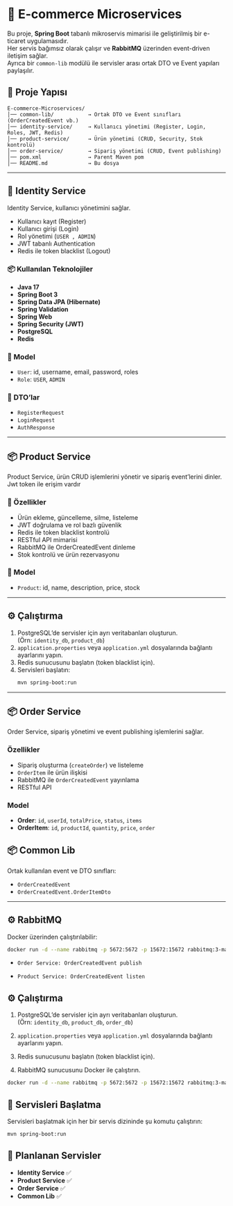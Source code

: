 # 🛒 E-commerce Microservices

Bu proje, **Spring Boot** tabanlı mikroservis mimarisi ile geliştirilmiş bir e-ticaret uygulamasıdır.  
Her servis bağımsız olarak çalışır ve **RabbitMQ** üzerinden event-driven iletişim sağlar.  
Ayrıca bir `common-lib` modülü ile servisler arası ortak DTO ve Event yapıları paylaşılır.

## 📂 Proje Yapısı

```plaintext
E-commerce-Microservices/
│── common-lib/           → Ortak DTO ve Event sınıfları (OrderCreatedEvent vb.)
│── identity-service/     → Kullanıcı yönetimi (Register, Login, Roles, JWT, Redis)
│── product-service/      → Ürün yönetimi (CRUD, Security, Stok kontrolü)
│── order-service/        → Sipariş yönetimi (CRUD, Event publishing)
│── pom.xml               → Parent Maven pom
│── README.md             → Bu dosya
```

---

## 🔑 Identity Service

Identity Service, kullanıcı yönetimini sağlar.
- Kullanıcı kayıt (Register)
- Kullanıcı girişi (Login)
- Rol yönetimi (`USER , ADMIN`)
- JWT tabanlı Authentication
- Redis ile token blacklist (Logout)

### 📦 Kullanılan Teknolojiler
- **Java 17**
- **Spring Boot 3**
- **Spring Data JPA (Hibernate)**
- **Spring Validation**
- **Spring Web**
- **Spring Security (JWT)**
- **PostgreSQL**
- **Redis**


### 📌 Model
- `User`: id, username, email, password, roles
- `Role`: `USER`, `ADMIN`

### 📌 DTO’lar
- `RegisterRequest`
- `LoginRequest`
- `AuthResponse`
---

## 📦 Product Service

Product Service, ürün CRUD işlemlerini yönetir ve sipariş event’lerini dinler. Jwt token ile erişim vardır

### 📌 Özellikler
- Ürün ekleme, güncelleme, silme, listeleme
- JWT doğrulama ve rol bazlı güvenlik
- Redis ile token blacklist kontrolü
- RESTful API mimarisi
- RabbitMQ ile OrderCreatedEvent dinleme
- Stok kontrolü ve ürün rezervasyonu

### 📌 Model
- `Product`: id, name, description, price, stock

---

## ⚙️ Çalıştırma

1. PostgreSQL’de servisler için ayrı veritabanları oluşturun.  
   (Örn: `identity_db`, `product_db`)
2. `application.properties` veya `application.yml` dosyalarında bağlantı ayarlarını yapın.
3. Redis sunucusunu başlatın (token blacklist için).
4. Servisleri başlatın:
   ```bash
   mvn spring-boot:run
   ```

---

## 📦 Order Service

Order Service, sipariş yönetimi ve event publishing işlemlerini sağlar.

### Özellikler
- Sipariş oluşturma (`createOrder`) ve listeleme
- `OrderItem` ile ürün ilişkisi
- RabbitMQ ile `OrderCreatedEvent` yayınlama
- RESTful API

### Model
- **Order**: `id`, `userId`, `totalPrice`, `status`, `items`
- **OrderItem**: `id`, `productId`, `quantity`, `price`, `order`


## 📦 Common Lib

Ortak kullanılan event ve DTO sınıfları:

- `OrderCreatedEvent`
- `OrderCreatedEvent.OrderItemDto`

---

## ⚙️ RabbitMQ

Docker üzerinden çalıştırılabilir:

```bash
docker run -d --name rabbitmq -p 5672:5672 -p 15672:15672 rabbitmq:3-management
```

- `Order Service: OrderCreatedEvent publish`

- `Product Service: OrderCreatedEvent listen`

## ⚙️ Çalıştırma

1. PostgreSQL’de servisler için ayrı veritabanları oluşturun.  
   (Örn: `identity_db`, `product_db`, `order_db`)

2. `application.properties` veya `application.yml` dosyalarında bağlantı ayarlarını yapın.

3. Redis sunucusunu başlatın (token blacklist için).

4. RabbitMQ sunucusunu Docker ile çalıştırın.

```bash
docker run -d --name rabbitmq -p 5672:5672 -p 15672:15672 rabbitmq:3-management
```

## 🚀 Servisleri Başlatma

Servisleri başlatmak için her bir servis dizininde şu komutu çalıştırın:

```bash
mvn spring-boot:run
```

## 📌 Planlanan Servisler

- **Identity Service** ✅
- **Product Service** ✅
- **Order Service** ✅
- **Common Lib** ✅
